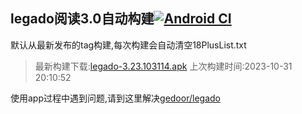 ## legado阅读3.0自动构建[![Android CI](https://github.com/10bits/gedoor-Build/workflows/Android%20CI/badge.svg)](https://github.com/10bits/gedoor-Build/actions)

默认从最新发布的tag构建,每次构建会自动清空18PlusList.txt

> 最新构建下载:[legado-3.23.103114.apk](https://github.com/10bits/gedoor-Build/releases/download/legado-3.23.103114/legado-3.23.103114.apk) 上次构建时间:2023-10-31 20:10:52
<!--start-->
> 
<!--end-->
  
使用app过程中遇到问题,请到这里解决[gedoor/legado](https://github.com/gedoor/legado/issues)

